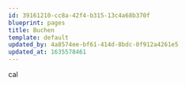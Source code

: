 ```yaml
---
id: 39161210-cc8a-42f4-b315-13c4a68b370f
blueprint: pages
title: Buchen
template: default
updated_by: 4a8574ee-bf61-414d-8bdc-0f912a4261e5
updated_at: 1635578461
---
```

cal